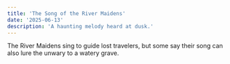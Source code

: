 ```yaml
---
title: 'The Song of the River Maidens'
date: '2025-06-13'
description: 'A haunting melody heard at dusk.'
---
```


The River Maidens sing to guide lost travelers, but some say their song can also lure the unwary to a watery grave.
